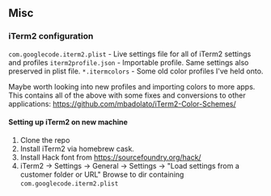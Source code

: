 ## Misc

### iTerm2 configuration

`com.googlecode.iterm2.plist` - Live settings file for all of iTerm2 settings and profiles
`iterm2profile.json` - Importable profile. Same settings also preserved in plist file.
`*.itermcolors` - Some old color profiles I've held onto.

Maybe worth looking into new profiles and importing colors to more apps. This contains all of the above with some fixes and conversions to other applications: https://github.com/mbadolato/iTerm2-Color-Schemes/

#### Setting up iTerm2 on new machine

1. Clone the repo
2. Install iTerm2 via homebrew cask.
3. Install Hack font from https://sourcefoundry.org/hack/
4. iTerm2 -> Settings -> General -> Settings -> "Load settings from a customer folder or URL"
    Browse to dir containing `com.googlecode.iterm2.plist`
